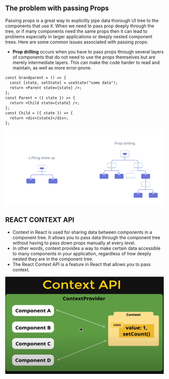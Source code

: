 ## The problem with passing Props

Passing props is a great way to explicitly pipe data thorough UI tree to the components that use it.
When we need to pass prop deeply through the tree, or if many components need the same props then it can lead to problems especially in larger applications or deeply nested component trees.
Here are some common issues associated with passing props:

* **Prop drilling** occurs when you have to pass props through several layers of components that do not need to use the props themselves but are merely intermediate layers.
 This can make the code harder to read and maintain, as well as more error-prone.

```
const Grandparent = () => {
  const [state, setState] = useState("some data");
  return <Parent state={state} />;
};
const Parent = ({ state }) => {
  return <Child state={state} />;
};
const Child = ({ state }) => {
  return <div>{state}</div>;
};
```
![alt text](https://github.com/Anshul070702/React/blob/main/propDrilling.png)

## REACT CONTEXT API
* Context in React is used for sharing data between components in a component tree. It allows you to pass data through the component tree without having to pass down props manually at every level.
* In other words, context provides a way to make certain data accessible to many components in your application, regardless of how deeply nested they are in the component tree. 
* The React Context API is a feature in React that allows you to pass context.

![alt text](https://github.com/Anshul070702/React/blob/main/contextAPI.png)

